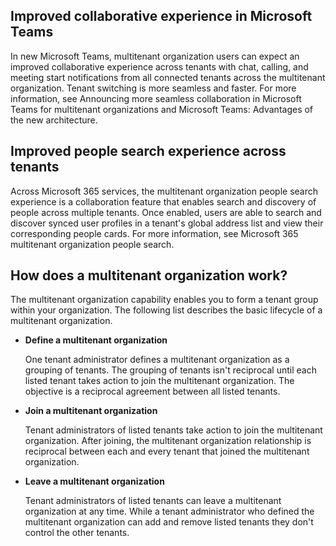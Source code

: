 ## Improved collaborative experience in Microsoft Teams

In new Microsoft Teams, multitenant organization users can expect an improved collaborative experience across tenants with chat, calling, and meeting start notifications from all connected tenants across the multitenant organization. Tenant switching is more seamless and faster. For more information, see Announcing more seamless collaboration in Microsoft Teams for multitenant organizations and Microsoft Teams: Advantages of the new architecture.

## Improved people search experience across tenants

Across Microsoft 365 services, the multitenant organization people search experience is a collaboration feature that enables search and discovery of people across multiple tenants. Once enabled, users are able to search and discover synced user profiles in a tenant's global address list and view their corresponding people cards. For more information, see Microsoft 365 multitenant organization people search.

## How does a multitenant organization work?

The multitenant organization capability enables you to form a tenant group within your organization. The following list describes the basic lifecycle of a multitenant organization.

- **Define a multitenant organization**

  One tenant administrator defines a multitenant organization as a grouping of tenants. The grouping of tenants isn't reciprocal until each listed tenant takes action to join the multitenant organization. The objective is a reciprocal agreement between all listed tenants.

- **Join a multitenant organization**

  Tenant administrators of listed tenants take action to join the multitenant organization. After joining, the multitenant organization relationship is reciprocal between each and every tenant that joined the multitenant organization.

- **Leave a multitenant organization**

  Tenant administrators of listed tenants can leave a multitenant organization at any time. While a tenant administrator who defined the multitenant organization can add and remove listed tenants they don't control the other tenants.